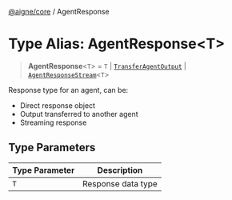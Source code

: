 [@aigne/core](../wiki/Home) / AgentResponse

# Type Alias: AgentResponse\<T\>

> **AgentResponse**\<`T`\> = `T` \| [`TransferAgentOutput`](../wiki/Interface.TransferAgentOutput) \| [`AgentResponseStream`](../wiki/TypeAlias.AgentResponseStream)\<`T`\>

Response type for an agent, can be:

- Direct response object
- Output transferred to another agent
- Streaming response

## Type Parameters

| Type Parameter | Description        |
| -------------- | ------------------ |
| `T`            | Response data type |
